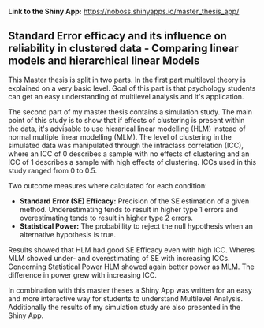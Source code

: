 **Link to the Shiny App:** https://noboss.shinyapps.io/master_thesis_app/

## Standard Error efficacy and its influence on reliability in clustered data - Comparing linear models and hierarchical linear Models
This Master thesis is split in two parts. In the first part multilevel theory is explained on a very basic level. Goal of this part is that psychology students can get an easy understanding of multilevel analysis and it's application. 

The second part of my master thesis contains a simulation study. The main point of this study is to show that if effects of clustering is present within the data, it's advisable to use hierarical linear modelling (HLM) instead of normal multiple linear modelling (MLM). The level of clustering in the simulated data was manipulated through the intraclass correlation (ICC), where an ICC of 0 describes a sample with no effects of clustering and an ICC of 1 describes a sample with high effects of clustering. ICCs used in this study ranged from 0 to 0.5.

Two outcome measures where calculated for each condition: 
* **Standard Error (SE) Efficacy:** Precision of the SE estimation of a given method. Underestimating tends to result in higher type 1 errors and overestimating tends to result in higher type 2 errors.
* **Statistical Power:** The probabillity to reject the null hypothesis when an alternative hypothesis is true.

Results showed that HLM had good SE Efficacy even with high ICC. Wheres MLM showed under- and overestimating of SE with increasing ICCs. Concerning Statistical Power HLM showed again better power as MLM. The difference in power grew with increasing ICC.

In combination with this master theses a Shiny App was written for an easy and more interactive way for students to understand Multilevel Analysis. Additionally the results of my simulation study are also presented in the Shiny App.
